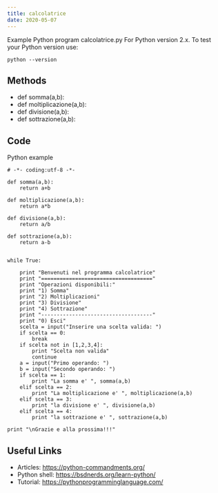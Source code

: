 ```yaml
---
title: calcolatrice
date: 2020-05-07
---
```

Example Python program calcolatrice.py
For Python version 2.x.
To test your Python version use:

    python --version


## Methods

* def somma(a,b):
* def moltiplicazione(a,b):
* def divisione(a,b):
* def sottrazione(a,b):

## Code

Python example

    # -*- coding:utf-8 -*-
    
    def somma(a,b):
        return a+b
    
    def moltiplicazione(a,b):
        return a*b
    
    def divisione(a,b):
        return a/b
    
    def sottrazione(a,b):
        return a-b
    
    
    while True:
        
        print "Benvenuti nel programma calcolatrice"
        print "===================================="
        print "Operazioni disponibili:"
        print "1) Somma"
        print "2) Moltiplicazioni"
        print "3) Divisione"
        print "4) Sottrazione"
        print "------------------------------------"
        print "0) Esci"
        scelta = input("Inserire una scelta valida: ")
        if scelta == 0:
            break
        if scelta not in [1,2,3,4]:
            print "Scelta non valida"
            continue
        a = input("Primo operando: ")
        b = input("Secondo operando: ")
        if scelta == 1:
            print "La somma e' ", somma(a,b)
        elif scelta == 2:
            print "La moltiplicazione e' ", moltiplicazione(a,b)
        elif scelta == 3:
            print "la divisione e' ", divisione(a,b)
        elif scelta == 4:
            print "la sottrazione e' ", sottrazione(a,b)
    
    print "\nGrazie e alla prossima!!!"
    

## Useful Links

- Articles: https://python-commandments.org/
- Python shell: https://bsdnerds.org/learn-python/
- Tutorial: https://pythonprogramminglanguage.com/
